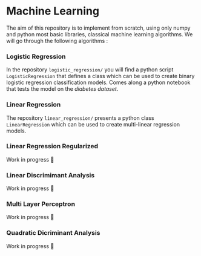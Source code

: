 # Machine Learning 

The aim of this repository is to implement from scratch, using only numpy and python most basic libraries, classical machine learning algorithms.
We will go through the following algorithms : 

### Logistic Regression

In the repository `logistic_regression/` you will find a python script `LogisticRegression` that defines a class which can be used to create binary logistic regression classification models. Comes along a python notebook that tests the model on the *diabetes dataset*. </br>

### Linear Regression

The repository `linear_regression/` presents a python class `LinearRegression` which can be used to create multi-linear regression models. </br>

### Linear Regression Regularized

Work in progress 🚧 </br>

### Linear Discrimimant Analysis

Work in progress 🚧 </br>

### Multi Layer Perceptron

Work in progress 🚧 </br>

### Quadratic Dicriminant Analysis

Work in progress 🚧 </br>

